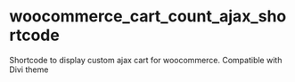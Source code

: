 # woocommerce_cart_count_ajax_shortcode
Shortcode to display custom ajax cart for woocommerce. Compatible with Divi theme
